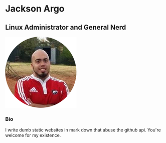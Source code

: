 # Jackson Argo
## Linux Administrator and General Nerd

![alt text](assets/images/me.png)

### Bio

I write dumb static websites in mark down that abuse the github api. You're welcome for my existence.

